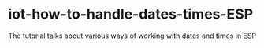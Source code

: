 # iot-how-to-handle-dates-times-ESP
The tutorial talks about various ways of working with dates and times in ESP
